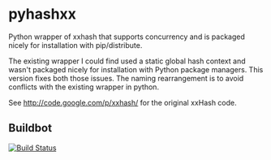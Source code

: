 pyhashxx
========

Python wrapper of xxhash that supports concurrency and is packaged
nicely for installation with pip/distribute.

The existing wrapper I could find used a static global hash context
and wasn't packaged nicely for installation with Python package
managers. This version fixes both those issues. The naming
rearrangement is to avoid conflicts with the existing wrapper in
python.

See http://code.google.com/p/xxhash/ for the original xxHash code.


Buildbot
--------
[![Build Status](https://secure.travis-ci.org/ewencp/pyhashxx.png)](http://travis-ci.org/ewencp/pyhashxx)
